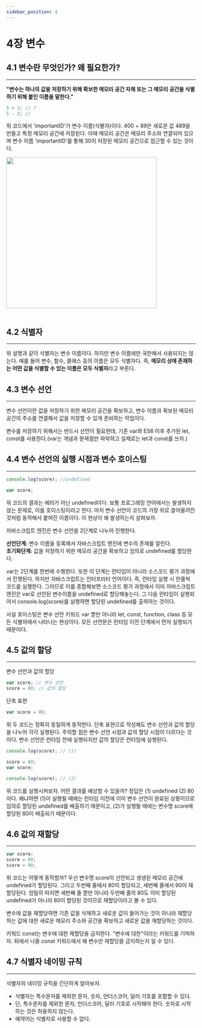 ```yaml
---
sidebar_position: 4
---
```


# 4장 변수

## 4.1 변수란 무엇인가? 왜 필요한가?

---

**"변수는 하나의 값을 저장하기 위해 확보한 메모리 공간 자체 또는 그 메모리 공간을 식별하기 위해 붙인 이름을 말한다."**

```javascript
5 + 2; // 7
5 - 2; // 
```

위 코드에서 'importantID'가 변수 이름(식별자)이다. 400 + 89은 새로운 값 489을 만들고 특정 메모리 공간에 저장된다.
이때 메모리 공간은 메모리 주소와 연결되어 있으며 변수 이름 'importantID'를 통해 30이 저장된 메모리 공간으로 접근할 수 있는 것이다.

<img src="https://junwoo45.github.io/static/f54c8aca9e992ebec4f7954c57812dea/3ac88/memory10.jpg" width="400" />
<br/>
<br/>

## 4.2 식별자

---

위 설명과 같이 식별자는 변수 이름이다. 하지만 변수 이름에만 국한해서 사용되지는 않는다. 예를 들어 변수, 함수, 클래스 등의 이름은 모두 식별자다.
즉, **메모리 상에 존재하는 어떤 값을 식별할 수 있는 이름은 모두 식별자**라고 부른다.

## 4.3 변수 선언

---

변수 선언이란 값을 저장하기 위한 메모리 공간을 확보하고, 변수 이름과 확보된 메모리 공간의 주소를 연결해서 값을 저장할 수 있게 준비하는 작업이다.

변수를 저장하기 위해서는 반드시 선언이 필요한데, 기존 var와 ES6 이후 추가된 let, const를 사용한다.(var는 개념과 문제점만 파악하고 실제로는 let과 const를 쓰자.)

## 4.4 변수 선언의 실행 시점과 변수 호이스팅

---

```javascript
console.log(score); //undefined

var score;
```

위 코드의 결과는 에러가 아닌 undefined이다. 보통 프로그래밍 언어에서는 발생하지 않는 문제로, 이를 호이스팅이라고 한다.
마치 변수 선언이 코드의 가장 위로 끌어올려진 것처럼 동작해서 붙여진 이름이다. 이 현상이 왜 발생하는지 살펴보자.

자바스크립트 엔진은 변수 선언을 2단계로 나누어 진행한다.

**선언단계:** 변수 이름을 등록해서 자바스크립트 엔진에 변수의 존재를 알린다.  
**초기화단계:** 값을 저장하기 위한 메모리 공간을 확보하고 임의로 undefined를 할당한다.

var는 2단계를 한번에 수행한다. 또한 이 단계는 런타임이 아니라 소스코드 평가 과정에서 진행된다. 하지만 자바스크립트는 인터프리터 언어이다.
즉, 런타임 실행 시 한줄씩 코드를 실행한다. 그러므로 이를 종합해보면 소스코드 평가 과정에서 이미 자바스크립트 엔진은 var로 선언된 변수이름을
undefined로 할당해놓는다. 그 다음 런타임이 실행되어서 console.log(score)를 실행하면 할당된 undefined를 출력하는 것이다.

사실 호이스팅은 변수 선언 키워드 var 뿐만 아니라 let, const, function, class 등 모든 식별자에서 나타나는 현상이다.
모든 선언문은 런타임 이전 단계에서 먼저 실행되기 때문이다.

## 4.5 값의 할당

---

변수 선언과 값의 할당

```javascript
var score; // 변수 선언
score = 80; // 값의 할당
```

단축 표현

```javascript
var score = 80;
```

위 두 코드는 정확히 동일하게 동작한다. 단축 표현으로 작성해도 변수 선언과 값의 할당을 나누어 각각 실행된다.
주의할 점은 변수 선언 시점과 값의 할당 시점이 다르다는 것이다. 변수 선언은 런타임 전에 실행되지만 값의 할당은
런타임에 실행된다.

```javascript
console.log(score); // (1)

score = 80;
var score;

console.log(score); // (2)
```

위 코드를 실행시켜보자. 어떤 결과를 예상할 수 있을까? 정답은 (1) undefined (2) 80이다. 왜냐하면
(1)이 실행될 때에는 런타임 이전에 이미 변수 선언이 완료된 상황이므로 임의로 할당된 undefined를 배출하기 때문이고,
(2)가 실행될 때에는 변수명 score에 할당된 80이 배출되기 때문이다.

## 4.6 값의 재할당

---

```javascript
var score;
score = 80;
score = 90;
```

위 코드는 어떻게 동작할까? 우선 변수명 score이 선언되고 생생된 메모리 공간에 undefined가 할당된다.
그리고 두번째 줄에서 80이 할당되고, 세번째 줄에서 90이 재할당된다. 엄밀히 따지면 세번째 줄 뿐만 아니라 두번째 줄의 80도
이미 할당된 undefined가 아니라 80이 할당된 것이므로 재할당이라고 볼 수 있다.

변수에 값을 재할당하면 기존 값을 삭제하고 새로운 값이 들어가는 것이 아니라 재할당하는 값에 대한 새로운 메모리 주소와 공간을
확보하고 새로운 값을 재할당하는 것이다.

키워드 const는 변수에 대한 재할당을 금지한다. "변수에 대한"이라는 키워드를 기억하자. 뒤에서 나올 const 키워드에서
왜 변수만 재할당을 금지하는지 알 수 있다.

## 4.7 식별자 네이밍 규칙

---

식별자의 네이밍 규칙을 간단하게 알아보자.

- 식별자는 특수문자를 제외한 문자, 숫자, 언더스코어, 달러 기호를 포함할 수 있다.
- 단, 특수문자를 제외한 문자, 언더스코어, 달러 기호로 시작해야 한다. 숫자로 시작하는 것은 허용하지 않는다.
- 예약어는 식별자로 사용할 수 없다.
